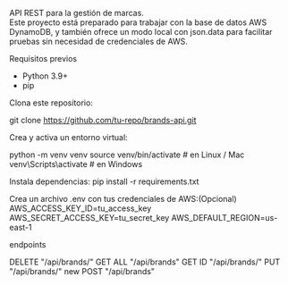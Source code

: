 
API REST para la gestión de marcas.  
Este proyecto está preparado para trabajar con la base de datos AWS DynamoDB, y también ofrece un modo local con json.data para facilitar pruebas sin necesidad de credenciales de AWS.


Requisitos previos

- Python 3.9+  
- pip  

 Clona este repositorio:
   
   git clone https://github.com/tu-repo/brands-api.git
   
Crea y activa un entorno virtual:      

python -m venv venv
source venv/bin/activate   #  en Linux / Mac
venv\Scripts\activate      # en Windows

Instala dependencias:
pip install -r requirements.txt
 
Crea un archivo .env con tus credenciales de AWS:(Opcional) 
AWS_ACCESS_KEY_ID=tu_access_key
AWS_SECRET_ACCESS_KEY=tu_secret_key
AWS_DEFAULT_REGION=us-east-1

endpoints	

DELETE 	"/api/brands/<id>"
GET ALL	"/api/brands"
GET  ID	"/api/brands/<id>"
PUT 	"/api/brands/<id>"
new POST	"/api/brands"


